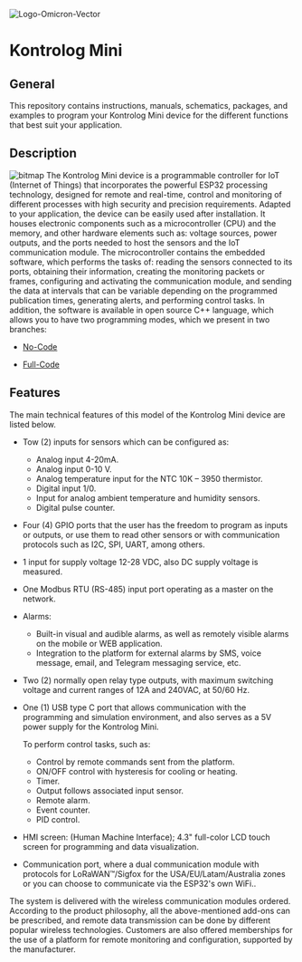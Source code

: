 ![Logo-Omicron-Vector](https://github.com/Omicron-IoT-Solutions/Kontrolog/assets/141452095/1d867a2d-2f0b-40eb-bbb9-566f306320ba)
# Kontrolog Mini
## General
This repository contains instructions, manuals, schematics, packages, and examples to program your Kontrolog Mini device for the different functions that best suit your application.

## Description
![bitmap](https://github.com/user-attachments/assets/d31e644a-32ff-4a47-b626-77845fbbe767)
The Kontrolog Mini device is a programmable controller for IoT (Internet of Things) that incorporates the powerful ESP32 processing technology, designed for remote and real-time, control and monitoring of different processes with high security and precision requirements. Adapted to your application, the device can be easily used after installation. It houses electronic components such as a microcontroller (CPU) and the memory, and other hardware elements such as: voltage sources, power outputs, and the ports needed to host the sensors and the IoT communication module. The microcontroller contains the embedded software, which performs the tasks of: reading the sensors connected to its ports, obtaining their information, creating the monitoring packets or frames, configuring and activating the communication module, and sending the data at intervals that can be variable depending on the programmed publication times, generating alerts, and performing control tasks. In addition, the software is available in open source C++ language, which allows you to have two programming modes, which we present in two branches: 

- [No-Code](https://github.com/Omicron-IoT-Solutions/Kontrolog-Mini/tree/No-Code)

- [Full-Code](https://github.com/Omicron-IoT-Solutions/Kontrolog-Mini/tree/Full-Code)
  
## Features

The main technical features of this model of the Kontrolog Mini device are listed below.

- Tow (2) inputs for sensors which can be configured as:
  - Analog input 4-20mA.
  - Analog input 0-10 V.
  - Analog temperature input for the NTC 10K – 3950 thermistor.
  - Digital input 1/0.
  - Input for analog ambient temperature and humidity sensors.
  - Digital pulse counter.
- Four (4) GPIO ports that the user has the freedom to program as inputs or outputs, or use them to read other sensors or with communication protocols such as I2C, SPI, UART, among others.
- 1 input for supply voltage 12-28 VDC, also DC supply voltage is measured.
- One Modbus RTU (RS-485) input port operating as a master on the network.
- Alarms:
  - Built-in visual and audible alarms, as well as remotely visible alarms on the mobile or WEB application.
  - Integration to the platform for external alarms by SMS, voice message, email, and Telegram messaging service, etc.
- Two (2) normally open relay type outputs, with maximum switching voltage and current ranges of 12A and 240VAC, at 50/60 Hz.
- One (1) USB type C port that allows communication with the programming and simulation environment, and also serves as a 5V power supply for the Kontrolog Mini.
    
  To perform control tasks, such as:

  - Control by remote commands sent from the platform. 
  - ON/OFF control with hysteresis for cooling or heating. 
  - Timer.
  - Output follows associated input sensor.
  - Remote alarm.
  - Event counter.
  - PID control. 
- HMI screen: (Human Machine Interface); 4.3" full-color LCD touch screen for programming and data visualization.
- Communication port, where a dual communication module with protocols for LoRaWAN™/Sigfox for the USA/EU/Latam/Australia zones or you can choose to communicate via the ESP32's own WiFi..
  
The system is delivered with the wireless communication modules ordered. According to the product philosophy, all the above-mentioned add-ons can be prescribed, and remote data transmission can be done by different popular wireless technologies. Customers are also offered memberships for the use of a platform for remote monitoring and configuration, supported by the manufacturer.
